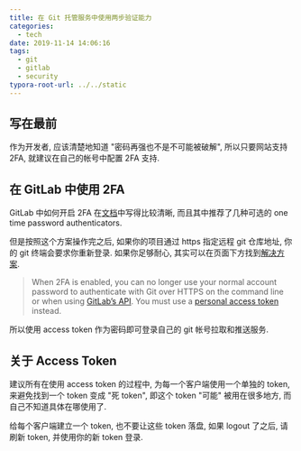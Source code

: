 ```yaml
---
title: 在 Git 托管服务中使用两步验证能力
categories:
  - tech
date: 2019-11-14 14:06:16
tags:
  - git
  - gitlab
  - security
typora-root-url: ../../static
---
```


## 写在最前

作为开发者, 应该清楚地知道 "密码再强也不是不可能被破解", 所以只要网站支持 2FA, 就建议在自己的帐号中配置 2FA 支持.

## 在 GitLab 中使用 2FA

GitLab 中如何开启 2FA 在[文档](https://docs.gitlab.com/ee/user/profile/account/two_factor_authentication.html#enable-2fa-via-one-time-password-authenticator)中写得比较清晰, 而且其中推荐了几种可选的 one time password authenticators.

但是按照这个方案操作完之后, 如果你的项目通过 https 指定远程 git 仓库地址, 你的 git 终端会要求你重新登录. 如果你足够耐心, 其实可以在页面下方找到[解决方案](https://docs.gitlab.com/ce/user/profile/account/two_factor_authentication.html#personal-access-tokens).

> When 2FA is enabled, you can no longer use your normal account password to authenticate with Git over HTTPS on the command line or when using [GitLab’s API](https://docs.gitlab.com/ee/api/README.html). You must use a [personal access token](https://docs.gitlab.com/ee/user/profile/personal_access_tokens.html) instead.

所以使用 access token 作为密码即可登录自己的 git 帐号拉取和推送服务.

## 关于 Access Token

建议所有在使用 access token 的过程中, 为每一个客户端使用一个单独的 token, 来避免找到一个 token 变成 "死 token", 即这个 token "可能" 被用在很多地方, 而自己不知道具体在哪使用了.

给每个客户端建立一个 token, 也不要让这些 token 落盘, 如果 logout 了之后, 请刷新 token, 并使用你的新 token 登录.